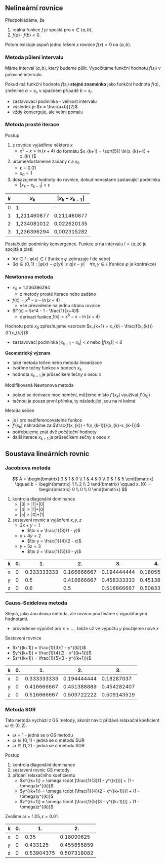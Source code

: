 ## Nelineární rovnice

Předpokládáme, že
1. reálná funkce $f$ je spojitá pro $x \in \langle a, b\rangle$,
2. $f(a) \cdot f(b) < 0$.

Potom existuje aspoň jedno řešení $x$ rovnice $f(x) = 0$ na $\langle a,b\rangle$.

### Metoda půlení intervalu

Máme interval $\langle a,b\rangle$, který budeme půlit. Vypočítáme funkční hodnotu $f(s_{i})$ v polovině intervalu.

Pokud má funkční hodnota $f(s_{i})$ **stejné znaménko** jako funkční hodnota $f(a)$, změníme $a = s_{i}$, v opačném případě $b = s_{i}$.

- zastavovací podmínka - velikost intervalu
- výsledek je $x = \frac{a+b}{2}$
- vždy konverguje, ale velmi pomalu

### Metoda prosté iterace

Postup
1. z rovnice vyjádříme některé $x$
	- $x^5 - x = \ln(x+4)$ do formátu $x_{k+1} = \sqrt[5]{ \ln(x_{k}+4) + x_{k} }$
2. určíme/dostaneme zadaný $\epsilon$ a $x_{0}$
	- $\epsilon = 0.01$
	- $x_{0} = 1$
3. dosazujeme hodnoty do rovnice, dokud nenastane zastavující podmínka
	- $\vert x_{k} - x_{k-1} \vert < \epsilon$

| $k$ | $x_k$       | $\vert x_{k} - x_{k-1}\vert$ |
| --- | ----------- | ---------------------------- |
| 0   | 1           | -                            |
| 1   | 1,211460877 | 0,211460877                  |
| 2   | 1,234081012 | 0,022620135                  |
| 3   | 1,236396294 | 0,002315282                  |

Postačující podmínky konvergence. Funkce $\varphi$ na intervalu $I = \langle a,b\rangle$ je spojitá a platí:
- $\forall x \in I : \varphi(x) \in I$ (funkce $\varphi$ zobrazuje $I$ do sebe)
- $\exists q \in \langle 0, 1) : \vert \varphi(x) - \varphi(y)\vert \leq q\vert x-y\vert \quad \forall x, y \in I$ (funkce $\varphi$ je kontrakce)

### Newtonova metoda

- $x_{0} = 1.236396294$
	- z metody prosté iterace nebo zadáno
- $f(x) = x^5 - x - \ln(x+4)$
	- vše převedeme na jednu stranu rovnice
- $f'(x) = 5x^4 - 1 - \frac{1}{x+4}$
	- derivací funkce $f(x) = x^5 - x - \ln(x+4)$

Hodnotu poté $x_{0}$ zpřesňujeme vzorcem $x_{k+1} = x_{k} - \frac{f(x_{k})}{f'(x_{k})}$
- zastavovací podmínka $\vert x_{k+1} − x_k\vert < \epsilon$ nebo $\vert f(x_k)\vert < \delta$

**Geometrický význam**
- také metoda tečen nebo metoda linearizace
- tvoříme tečny funkce v bodech $x_{k}$
- hodnota $x_{k+1}$ je průsečíkem tečny s osou $x$

Modifikovaná Newtonova metoda
- pokud se derivace moc nemění, můžeme místo $f'(x_{k})$ využívat $f'(x_{0})$
- tečnou je pouze první přímka, ty následující jsou na ni kolmé

Metoda sečen
- je i pro nediferencovatelné funkce
- $f'(x_{k})$ nahradíme za $\frac{f(x_{k}) - f(x_{k-1})}{x_{k}-x_{k-1}}$
- potřebujeme znát dvě počáteční hodnoty
- další iterace $x_{k+1}$ je průsečíkem sečny s osou $x$

## Soustava lineárních rovnic

### Jacobiova metoda

$$
A = \begin{bmatrix}
3 & 1 & 0 \\
1 & 4 & 0 \\
0 & 1 & 5
\end{bmatrix} \qquad b = \begin{bmatrix}
1 \\
2 \\
3
\end{bmatrix} \qquad x_{0} = \begin{bmatrix}
0 \\
0 \\
0
\end{bmatrix}
$$

1. kontrola diagonální dominance
	- $\vert 3\vert > \vert 1\vert + \vert 0\vert$
	- $\vert 4\vert > \vert 1\vert + \vert 0\vert$
	- $\vert 5\vert > \vert 0\vert + \vert 1\vert$
2. sestavení rovnic a vyjádření $x, y, z$
	- $3x + y = 1$
		- $\to x = \frac{1}{3}(1 - y)$
	- $x + 4y = 2$
		- $\to y = \frac{1}{4}(2 - x)$
	- $y + 5z = 3$
		- $\to z = \frac{1}{5}(3 - y)$

| k   | 0.  | 1.            | 2.            | 3.            | 4.            |
| --- | --- | ------------- | ------------- | ------------- | ------------- |
| x   | $0$ | $0.333333333$ | $0.166666667$ | $0.194444444$ | $0.180555556$ |
| y   | $0$ | $0.5$         | $0.416666667$ | $0.458333333$ | $0.451388889$ |
| z   | $0$ | $0.6$         | $0.5$         | $0.516666667$ | $0.508333333$ |

### Gauss-Seidelova metoda

Stejná, jako Jacobiova metoda, ale rovnou používáme s vypočítanými hodnotami.
- provedeme výpočet pro $x = \dots$, takže už ve výpočtu $y$ použijeme nové $x$

Sestavení rovnice
- $x^{(k+1)} = \frac{1}{3}(1 - y^{(k)})$
- $y^{(k+1)} = \frac{1}{4}(2 - x^{(k+1)})$
- $z^{(k+1)} = \frac{1}{5}(3 - y^{(k+1)})$

| k   | 0.  | 1.            | 2.            | 3.            |
| --- | --- | ------------- | ------------- | ------------- |
| x   | $0$ | $0.333333333$ | $0.194444444$ | $0.18287037$  |
| y   | $0$ | $0.416666667$ | $0.451388889$ | $0.454282407$ |
| z   | $0$ | $0.516666667$ | $0.509722222$ | $0.509143519$ |

### Metoda SOR

Tato metoda vychází z GS metody, akorát navíc přidává relaxační koeficient $\omega \in (0,2)$.
- $\omega = 1$ - jedná se o GS metodu
- $\omega \in (0,1)$ - jedná se o metodu SUR
- $\omega \in (1,2)$ - jedná se o metodu SOR

Postup
1. kontrola diagonální dominance
2. sestavení rovnic GS metody
3. přidání relaxačního koeficientu
	- $x^{(k+1)} = \omega \cdot [\frac{1}{3}(1 - y^{(k)})] + (1 - \omega)x^{(k)}$
	- $y^{(k+1)} = \omega \cdot [\frac{1}{4}(2 - x^{(k+1)})] + (1 - \omega)y^{(k)}$
	- $z^{(k+1)} = \omega \cdot [\frac{1}{5}(3 - y^{(k+1)})] + (1 - \omega)z^{(k)}$

Zvolíme $\omega = 1.05, \epsilon = 0.01$.

| k   | 0.  | 1.           | 2.            |
| --- | --- | ------------ | ------------- |
| x   | $0$ | $0.35$       | $0.18090625$  |
| y   | $0$ | $0.433125$   | $0.455855859$ |
| z   | $0$ | $0.53904375$ | $0.507318082$ |
